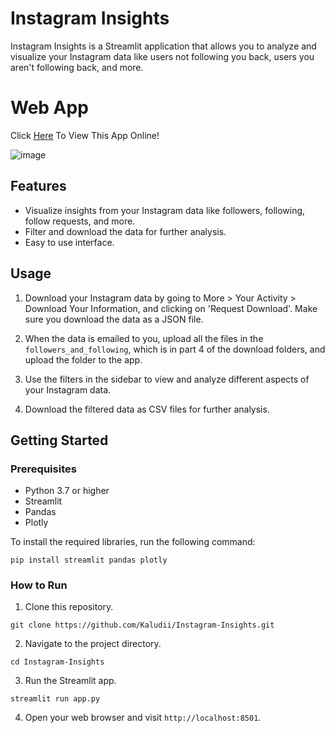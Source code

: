 
# Instagram Insights

Instagram Insights is a Streamlit application that allows you to analyze and visualize your Instagram data like users not following you back, users you aren't following back, and more.

# Web App
Click [Here](https://huggingface.co/spaces/Kaludi/Instagram-Insights-Streamlit_App "Here") To View This App Online!

![image](https://user-images.githubusercontent.com/63890666/227370342-1528acdc-5fdc-4ef9-a3a3-8e0dd3d1677d.png)

## Features

-   Visualize insights from your Instagram data like followers, following, follow requests, and more.
-   Filter and download the data for further analysis.
-   Easy to use interface.

## Usage

1.  Download your Instagram data by going to More > Your Activity > Download Your Information, and clicking on 'Request Download'. Make sure you download the data as a JSON file.
    
2.  When the data is emailed to you, upload all the files in the `followers_and_following`, which is in part 4 of the download folders, and upload the folder to the app.
    
3.  Use the filters in the sidebar to view and analyze different aspects of your Instagram data.
    
4.  Download the filtered data as CSV files for further analysis.

## Getting Started

### Prerequisites

-   Python 3.7 or higher
-   Streamlit
-   Pandas
-   Plotly

To install the required libraries, run the following command:

`pip install streamlit pandas plotly` 

### How to Run

1.  Clone this repository.

`git clone https://github.com/Kaludii/Instagram-Insights.git` 

2.  Navigate to the project directory.

`cd Instagram-Insights` 

3.  Run the Streamlit app.

`streamlit run app.py` 

4.  Open your web browser and visit `http://localhost:8501`.
